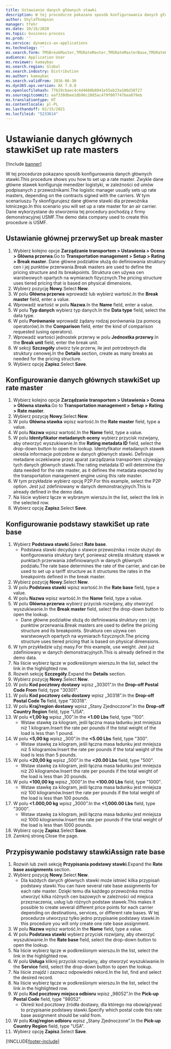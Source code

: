 ```yaml
---
title: Ustawianie danych głównych stawki
description: W tej procedurze pokazano sposób konfigurowania danych głównych stawki.
author: ShylaThompson
manager: tfehr
ms.date: 10/16/2020
ms.topic: business-process
ms.prod: ''
ms.service: dynamics-ax-applications
ms.technology: ''
ms.search.form: TMSBreakMaster,TMSRateMaster,TMSRateMasterBase,TMSRateBaseType, TMSRouteWorkbench
audience: Application User
ms.reviewer: kamaybac
ms.search.region: Global
ms.search.industry: Distribution
ms.author: kamaybac
ms.search.validFrom: 2016-06-30
ms.dyn365.ops.version: AX 7.0.0
ms.openlocfilehash: 77629cbaec4c4d4608b8941e55ab23a106d38727
ms.sourcegitcommit: eaf330dbee1db96c20d5ac479f007747bea079eb
ms.translationtype: HT
ms.contentlocale: pl-PL
ms.lasthandoff: 02/15/2021
ms.locfileid: "5233614"
---
```

# <a name="set-up-rate-masters"></a><span data-ttu-id="3cfd8-103">Ustawianie danych głównych stawki</span><span class="sxs-lookup"><span data-stu-id="3cfd8-103">Set up rate masters</span></span>

[!include [banner](../../includes/banner.md)]

<span data-ttu-id="3cfd8-104">W tej procedurze pokazano sposób konfigurowania danych głównych stawki.</span><span class="sxs-lookup"><span data-stu-id="3cfd8-104">This procedure shows you how to set up a rate master.</span></span> <span data-ttu-id="3cfd8-105">Zwykle dane główne stawek konfiguruje menedżer logistyki, w zależności od umów podpisanych z przewoźnikami.</span><span class="sxs-lookup"><span data-stu-id="3cfd8-105">The logistic manager usually sets up rate masters, depending on the contracts signed with the carriers.</span></span> <span data-ttu-id="3cfd8-106">W tym scenariuszu Ty skonfigurujesz dane główne stawki dla przewoźnika lotniczego.</span><span class="sxs-lookup"><span data-stu-id="3cfd8-106">In this scenario you will set up a rate master for an air carrier.</span></span> <span data-ttu-id="3cfd8-107">Dane wykorzystane do stworzenia tej procedury pochodzą z firmy demonstracyjnej USMF.</span><span class="sxs-lookup"><span data-stu-id="3cfd8-107">The demo data company used to create this procedure is USMF.</span></span>

## <a name="set-up-break-master"></a><span data-ttu-id="3cfd8-108">Ustawianie głównej przerwy</span><span class="sxs-lookup"><span data-stu-id="3cfd8-108">Set up break master</span></span>

1. <span data-ttu-id="3cfd8-109">Wybierz kolejno opcje **Zarządzanie transportem > Ustawienia > Ocena > Główna przerwa**.</span><span class="sxs-lookup"><span data-stu-id="3cfd8-109">Go to **Transportation management > Setup > Rating > Break master**.</span></span> <span data-ttu-id="3cfd8-110">Dane główne podziałów służą do definiowania struktury cen i jej punktów przerwania.</span><span class="sxs-lookup"><span data-stu-id="3cfd8-110">Break masters are used to define the pricing structure and its breakpoints.</span></span> <span data-ttu-id="3cfd8-111">Struktura cen używa cen warstwowych opartych na wymiarach fizycznych.</span><span class="sxs-lookup"><span data-stu-id="3cfd8-111">The pricing structure uses tiered pricing that is based on physical dimensions.</span></span>  
1. <span data-ttu-id="3cfd8-112">Wybierz pozycję **Nowy**.</span><span class="sxs-lookup"><span data-stu-id="3cfd8-112">Select **New**.</span></span>
1. <span data-ttu-id="3cfd8-113">W polu **Główna przerwa** wprowadź lub wybierz wartość.</span><span class="sxs-lookup"><span data-stu-id="3cfd8-113">In the **Break master** field, enter a value.</span></span>
1. <span data-ttu-id="3cfd8-114">Wprowadź wartość w polu **Nazwa**.</span><span class="sxs-lookup"><span data-stu-id="3cfd8-114">In the **Name** field, enter a value.</span></span>
1. <span data-ttu-id="3cfd8-115">W polu **Typ danych** wybierz typ danych.</span><span class="sxs-lookup"><span data-stu-id="3cfd8-115">In the **Data type** field, select the data type.</span></span>
1. <span data-ttu-id="3cfd8-116">W polu **Porównanie** wprowadź żądany rodzaj porównania (za pomocą operatorów).</span><span class="sxs-lookup"><span data-stu-id="3cfd8-116">In the **Comparison** field, enter the kind of comparison requested (using operators).</span></span>
1. <span data-ttu-id="3cfd8-117">Wprowadź wartości jednostek przerwy w polu **Jednostka przerwy**.</span><span class="sxs-lookup"><span data-stu-id="3cfd8-117">In the **Break unit** field, enter the break unit.</span></span>
1. <span data-ttu-id="3cfd8-118">W sekcji **Szczegóły** utwórz tyle przerw, ile jest potrzebnych dla struktury cenowej.</span><span class="sxs-lookup"><span data-stu-id="3cfd8-118">In the **Details** section, create as many breaks as needed for the pricing structure.</span></span>
1. <span data-ttu-id="3cfd8-119">Wybierz opcję **Zapisz**.</span><span class="sxs-lookup"><span data-stu-id="3cfd8-119">Select **Save**.</span></span>

## <a name="set-up-rate-master"></a><span data-ttu-id="3cfd8-120">Konfigurowanie danych głównych stawki</span><span class="sxs-lookup"><span data-stu-id="3cfd8-120">Set up rate master</span></span>

1. <span data-ttu-id="3cfd8-121">Wybierz kolejno opcje **Zarządzanie transportem > Ustawienia > Ocena > Główna stawka**.</span><span class="sxs-lookup"><span data-stu-id="3cfd8-121">Go to **Transportation management > Setup > Rating > Rate master**.</span></span>
1. <span data-ttu-id="3cfd8-122">Wybierz pozycję **Nowy**.</span><span class="sxs-lookup"><span data-stu-id="3cfd8-122">Select **New**.</span></span>
1. <span data-ttu-id="3cfd8-123">W polu **Główna stawka** wpisz wartość.</span><span class="sxs-lookup"><span data-stu-id="3cfd8-123">In the **Rate master** field, type a value.</span></span>
1. <span data-ttu-id="3cfd8-124">W polu **Nazwa** wpisz wartość.</span><span class="sxs-lookup"><span data-stu-id="3cfd8-124">In the **Name** field, type a value.</span></span>
1. <span data-ttu-id="3cfd8-125">W polu **Identyfikator metadanych oceny** wybierz przycisk rozwijany, aby otworzyć wyszukiwanie.</span><span class="sxs-lookup"><span data-stu-id="3cfd8-125">In the **Rating metadata ID** field, select the drop-down button to open the lookup.</span></span> <span data-ttu-id="3cfd8-126">Identyfikator metadanych stawek określa informacje potrzebne w danych głównych stawki. Definiuje metadane oczekiwane przez aparat zarządzania transportem używający tych danych głównych stawki.</span><span class="sxs-lookup"><span data-stu-id="3cfd8-126">The rating metadata ID will determine the data needed for the rate master, as it defines the metadata expected by the transportation management engine using this rate master.</span></span>  
1. <span data-ttu-id="3cfd8-127">W tym przykładzie wybierz opcję P2P.</span><span class="sxs-lookup"><span data-stu-id="3cfd8-127">For this example, select the P2P option.</span></span> <span data-ttu-id="3cfd8-128">Jest już zdefiniowany w danych demonstracyjnych.</span><span class="sxs-lookup"><span data-stu-id="3cfd8-128">This is already defined in the demo data.</span></span>
1. <span data-ttu-id="3cfd8-129">Na liście wybierz łącze w wybranym wierszu.</span><span class="sxs-lookup"><span data-stu-id="3cfd8-129">In the list, select the link in the selected row.</span></span>
1. <span data-ttu-id="3cfd8-130">Wybierz opcję **Zapisz**.</span><span class="sxs-lookup"><span data-stu-id="3cfd8-130">Select **Save**.</span></span>

## <a name="set-up-rate-base"></a><span data-ttu-id="3cfd8-131">Konfigurowanie podstawy stawki</span><span class="sxs-lookup"><span data-stu-id="3cfd8-131">Set up rate base</span></span>

1. <span data-ttu-id="3cfd8-132">Wybierz **Podstawa stawki**.</span><span class="sxs-lookup"><span data-stu-id="3cfd8-132">Select **Rate base**.</span></span>
    * <span data-ttu-id="3cfd8-133">Podstawa stawki decyduje o stawce przewoźnika i może służyć do konfigurowania struktury taryf, ponieważ określa strukturę stawek w punktach przerwania zdefiniowanych w danych głównych podziału.</span><span class="sxs-lookup"><span data-stu-id="3cfd8-133">The rate base determines the rate of the carrier, and can be used to set up a tariff structure as it structures the rates in the breakpoints defined in the break master.</span></span>  
2. <span data-ttu-id="3cfd8-134">Wybierz pozycję **Nowy**.</span><span class="sxs-lookup"><span data-stu-id="3cfd8-134">Select **New**.</span></span>
3. <span data-ttu-id="3cfd8-135">W polu **Podstawa stawki** wpisz wartość.</span><span class="sxs-lookup"><span data-stu-id="3cfd8-135">In the **Rate base** field, type a value.</span></span>
4. <span data-ttu-id="3cfd8-136">W polu **Nazwa** wpisz wartość.</span><span class="sxs-lookup"><span data-stu-id="3cfd8-136">In the **Name** field, type a value.</span></span>
5. <span data-ttu-id="3cfd8-137">W polu **Główna przerwa** wybierz przycisk rozwijany, aby otworzyć wyszukiwanie.</span><span class="sxs-lookup"><span data-stu-id="3cfd8-137">In the **Break master** field, select the drop-down button to open the lookup.</span></span>
    * <span data-ttu-id="3cfd8-138">Dane główne podziałów służą do definiowania struktury cen i jej punktów przerwania.</span><span class="sxs-lookup"><span data-stu-id="3cfd8-138">Break masters are used to define the pricing structure and its breakpoints.</span></span> <span data-ttu-id="3cfd8-139">Struktura cen używa cen warstwowych opartych na wymiarach fizycznych.</span><span class="sxs-lookup"><span data-stu-id="3cfd8-139">The pricing structure uses tiered pricing that is based on physical dimensions.</span></span>  
6. <span data-ttu-id="3cfd8-140">W tym przykładzie użyj masy.</span><span class="sxs-lookup"><span data-stu-id="3cfd8-140">For this example, use weight.</span></span> <span data-ttu-id="3cfd8-141">Jest już zdefiniowany w danych demonstracyjnych.</span><span class="sxs-lookup"><span data-stu-id="3cfd8-141">This is already defined in the demo data.</span></span>
7. <span data-ttu-id="3cfd8-142">Na liście wybierz łącze w podkreślonym wierszu.</span><span class="sxs-lookup"><span data-stu-id="3cfd8-142">In the list, select the link in the highlighted row.</span></span>
8. <span data-ttu-id="3cfd8-143">Rozwiń sekcję **Szczegóły**.</span><span class="sxs-lookup"><span data-stu-id="3cfd8-143">Expand the **Details** section.</span></span>
9. <span data-ttu-id="3cfd8-144">Wybierz pozycję **Nowy**.</span><span class="sxs-lookup"><span data-stu-id="3cfd8-144">Select **New**.</span></span>
10. <span data-ttu-id="3cfd8-145">W polu **Kod pocztowy dostawy** wpisz „30301”.</span><span class="sxs-lookup"><span data-stu-id="3cfd8-145">In the **Drop-off Postal Code From** field, type "30301".</span></span>
11. <span data-ttu-id="3cfd8-146">W polu **Kod pocztowy celu dostawy** wpisz „30318”.</span><span class="sxs-lookup"><span data-stu-id="3cfd8-146">In the **Drop-off Postal Code To** field, type "30318".</span></span>
12. <span data-ttu-id="3cfd8-147">W polu **Kraj/region dostawy** wpisz „Stany Zjednoczone”.</span><span class="sxs-lookup"><span data-stu-id="3cfd8-147">In the **Drop-off Country Region** field, type "USA".</span></span>
13. <span data-ttu-id="3cfd8-148">W polu **<1,00 kg** wpisz „100”.</span><span class="sxs-lookup"><span data-stu-id="3cfd8-148">In the **<1.00 Lbs** field, type "100".</span></span>
    * <span data-ttu-id="3cfd8-149">Wstaw stawkę za kilogram, jeśli łączna masa ładunku jest mniejsza niż 1 kilogram.</span><span class="sxs-lookup"><span data-stu-id="3cfd8-149">Insert the rate per pounds if the total weight of the load is less than 1 pound.</span></span>  
14. <span data-ttu-id="3cfd8-150">W polu **<5,00 kg** wpisz „300”.</span><span class="sxs-lookup"><span data-stu-id="3cfd8-150">In the **<5.00 Lbs** field, type "300".</span></span>
    * <span data-ttu-id="3cfd8-151">Wstaw stawkę za kilogram, jeśli łączna masa ładunku jest mniejsza niż 5 kilogramów.</span><span class="sxs-lookup"><span data-stu-id="3cfd8-151">Insert the rate per pounds if the total weight of the load is less than 5 pounds.</span></span>  
15. <span data-ttu-id="3cfd8-152">W polu **<20,00 kg** wpisz „500”.</span><span class="sxs-lookup"><span data-stu-id="3cfd8-152">In the **<20.00 Lbs** field, type "500".</span></span>
    * <span data-ttu-id="3cfd8-153">Wstaw stawkę za kilogram, jeśli łączna masa ładunku jest mniejsza niż 20 kilogramów.</span><span class="sxs-lookup"><span data-stu-id="3cfd8-153">Insert the rate per pounds if the total weight of the load is less than 20 pounds.</span></span>  
16. <span data-ttu-id="3cfd8-154">W polu **<100,00 kg** wpisz „1000”.</span><span class="sxs-lookup"><span data-stu-id="3cfd8-154">In the **<100.00 Lbs** field, type "1000".</span></span>
    * <span data-ttu-id="3cfd8-155">Wstaw stawkę za kilogram, jeśli łączna masa ładunku jest mniejsza niż 100 kilogramów.</span><span class="sxs-lookup"><span data-stu-id="3cfd8-155">Insert the rate per pounds if the total weight of the load is less than 100 pounds.</span></span>  
17. <span data-ttu-id="3cfd8-156">W polu **<1.000,00 kg** wpisz „3000”.</span><span class="sxs-lookup"><span data-stu-id="3cfd8-156">In the **<1,000.00 Lbs** field, type "3000".</span></span>
    * <span data-ttu-id="3cfd8-157">Wstaw stawkę za kilogram, jeśli łączna masa ładunku jest mniejsza niż 1000 kilogramów.</span><span class="sxs-lookup"><span data-stu-id="3cfd8-157">Insert the rate per pounds if the total weight of the load is less than 1000 pounds.</span></span>  
18. <span data-ttu-id="3cfd8-158">Wybierz opcję **Zapisz**.</span><span class="sxs-lookup"><span data-stu-id="3cfd8-158">Select **Save**.</span></span>
19. <span data-ttu-id="3cfd8-159">Zamknij stronę.</span><span class="sxs-lookup"><span data-stu-id="3cfd8-159">Close the page.</span></span>

## <a name="assign-rate-base"></a><span data-ttu-id="3cfd8-160">Przypisywanie podstawy stawki</span><span class="sxs-lookup"><span data-stu-id="3cfd8-160">Assign rate base</span></span>

1. <span data-ttu-id="3cfd8-161">Rozwiń lub zwiń sekcję **Przypisania podstawy stawki**.</span><span class="sxs-lookup"><span data-stu-id="3cfd8-161">Expand the **Rate base assignments** section.</span></span>
2. <span data-ttu-id="3cfd8-162">Wybierz pozycję **Nowy**.</span><span class="sxs-lookup"><span data-stu-id="3cfd8-162">Select **New**.</span></span>
    * <span data-ttu-id="3cfd8-163">Dla każdych danych głównych stawki może istnieć kilka przypisań podstawy stawki.</span><span class="sxs-lookup"><span data-stu-id="3cfd8-163">You can have several rate base assignments for each rate master.</span></span> <span data-ttu-id="3cfd8-164">Dzięki temu dla każdego przewoźnika można utworzyć kilka różnych cen bazowych w zależności od miejsca przeznaczenia, usług lub różnych podstaw stawek.</span><span class="sxs-lookup"><span data-stu-id="3cfd8-164">This makes it possible to create several different price points for each carrier depending on destinations, services, or different rate bases.</span></span> <span data-ttu-id="3cfd8-165">W tej procedurze utworzysz tylko jedno przypisanie podstawy stawki.</span><span class="sxs-lookup"><span data-stu-id="3cfd8-165">In this procedure you will only create one rate base assignment.</span></span>  
3. <span data-ttu-id="3cfd8-166">W polu **Nazwa** wpisz wartość.</span><span class="sxs-lookup"><span data-stu-id="3cfd8-166">In the **Name** field, type a value.</span></span>
4. <span data-ttu-id="3cfd8-167">W polu **Podstawa stawki** wybierz przycisk rozwijany, aby otworzyć wyszukiwanie.</span><span class="sxs-lookup"><span data-stu-id="3cfd8-167">In the **Rate base** field, select the drop-down button to open the lookup.</span></span>
5. <span data-ttu-id="3cfd8-168">Na liście wybierz łącze w podkreślonym wierszu.</span><span class="sxs-lookup"><span data-stu-id="3cfd8-168">In the list, select the link in the highlighted row.</span></span>
6. <span data-ttu-id="3cfd8-169">W polu **Usługa** kliknij przycisk rozwijany, aby otworzyć wyszukiwanie.</span><span class="sxs-lookup"><span data-stu-id="3cfd8-169">In the **Service** field, select the drop-down button to open the lookup.</span></span>
7. <span data-ttu-id="3cfd8-170">Na liście znajdź i zaznacz odpowiedni rekord.</span><span class="sxs-lookup"><span data-stu-id="3cfd8-170">In the list, find and select the desired record.</span></span>
8. <span data-ttu-id="3cfd8-171">Na liście wybierz łącze w podkreślonym wierszu.</span><span class="sxs-lookup"><span data-stu-id="3cfd8-171">In the list, select the link in the highlighted row.</span></span>
9. <span data-ttu-id="3cfd8-172">W polu **Kod pocztowy miejsca odbioru** wpisz „98052”.</span><span class="sxs-lookup"><span data-stu-id="3cfd8-172">In the **Pick-up Postal Code** field, type "98052".</span></span>
    * <span data-ttu-id="3cfd8-173">Określ kod pocztowy źródła dostawy, dla którego ma obowiązywać to przypisanie podstawy stawki.</span><span class="sxs-lookup"><span data-stu-id="3cfd8-173">Specify which postal code this rate base assignment should be valid from.</span></span>
10. <span data-ttu-id="3cfd8-174">W polu **Kraj/region odbioru** wpisz „Stany Zjednoczone”.</span><span class="sxs-lookup"><span data-stu-id="3cfd8-174">In the **Pick-up Country Region** field, type "USA".</span></span>
11. <span data-ttu-id="3cfd8-175">Wybierz opcję **Zapisz**.</span><span class="sxs-lookup"><span data-stu-id="3cfd8-175">Select **Save**.</span></span>


[!INCLUDE[footer-include](../../../includes/footer-banner.md)]